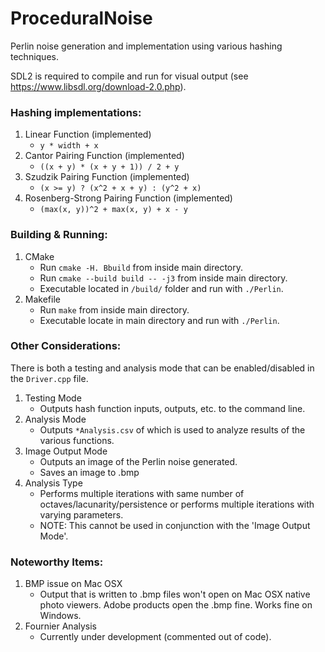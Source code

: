 # ProceduralNoise

Perlin noise generation and implementation using various hashing techniques.

SDL2 is required to compile and run for visual output (see https://www.libsdl.org/download-2.0.php).

### Hashing implementations:

  1. Linear Function (implemented)
      - `y * width + x`
  2. Cantor Pairing Function (implemented)
      - `((x + y) * (x + y + 1)) / 2 + y`
  3. Szudzik Pairing Function (implemented)
      - `(x >= y) ? (x^2 + x + y) : (y^2 + x)`
  4. Rosenberg-Strong Pairing Function (implemented)
      - `(max(x, y))^2 + max(x, y) + x - y`

### Building & Running:

  1. CMake
      - Run  `cmake -H. Bbuild` from inside main directory.
      - Run  `cmake --build build -- -j3` from inside main directory.
      - Executable located in `/build/` folder and run with `./Perlin`.
  2. Makefile
      - Run `make` from inside main directory.
      - Executable locate in main directory and run with `./Perlin`.

### Other Considerations:

There is both a testing and analysis mode that can be enabled/disabled in the `Driver.cpp` file. 

  1. Testing Mode
      - Outputs hash function inputs, outputs, etc. to the command line.
  2. Analysis Mode
      - Outputs `*Analysis.csv` of which is used to analyze results of the various functions.
  3. Image Output Mode
      - Outputs an image of the Perlin noise generated.
      - Saves an image to .bmp
  4. Analysis Type
      - Performs multiple iterations with same number of octaves/lacunarity/persistence
        or performs multiple iterations with varying parameters.
      - NOTE: This cannot be used in conjunction with the 'Image Output Mode'.

      
### Noteworthy Items:

  1. BMP issue on Mac OSX
      - Output that is written to .bmp files won't open on Mac OSX native photo viewers. Adobe products
        open the .bmp fine. Works fine on Windows.
  2. Fournier Analysis 
      - Currently under development (commented out of code).


